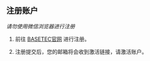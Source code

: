 ## 注册账户

*请勿使用微信浏览器进行注册*

1. 前往 [BASETEC官网](https://basetec.top) 进行注册。
<!-- 注册时可以选择是否填写邀请码，通过其他人分享的邀请注册链接而注册则无需填写邀请码，系统将自动填充。 -->

<!-- ::: warning 注意
点击注册时，系统会静止加载3-5秒左右。此时正在为您分配专属服务器及Token线路，同时正在检验您的IP环境是否异常。请耐心等待，**不要退出后台或刷新页面**！
::: -->

2. 注册提交后，您的邮箱将会收到激活链接，请激活账户。

<!-- ::: warning 注意
如果激活失败，可能是当前时间段注册用户较多。请点击重新发送，重新输入您的邮箱及密码，系统将再次为您的邮箱发送验证码，请重新激活。
::: -->